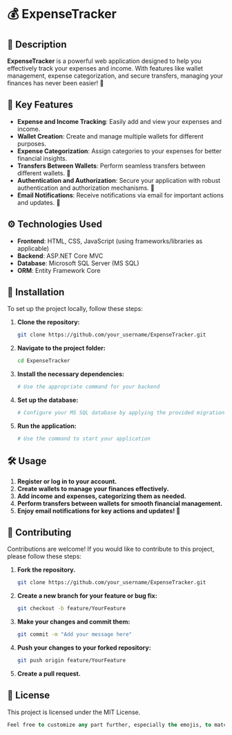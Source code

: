 # 💰 ExpenseTracker

## 📖 Description

**ExpenseTracker** is a powerful web application designed to help you effectively track your expenses and income. With features like wallet management, expense categorization, and secure transfers, managing your finances has never been easier! 🌟

## 🌟 Key Features

- **Expense and Income Tracking**: Easily add and view your expenses and income.
- **Wallet Creation**: Create and manage multiple wallets for different purposes.
- **Expense Categorization**: Assign categories to your expenses for better financial insights.
- **Transfers Between Wallets**: Perform seamless transfers between different wallets. 🔄
- **Authentication and Authorization**: Secure your application with robust authentication and authorization mechanisms. 🔐
- **Email Notifications**: Receive notifications via email for important actions and updates. 📧

## ⚙️ Technologies Used

- **Frontend**: HTML, CSS, JavaScript (using frameworks/libraries as applicable)
- **Backend**: ASP.NET Core MVC
- **Database**: Microsoft SQL Server (MS SQL)
- **ORM**: Entity Framework Core

## 🚀 Installation

To set up the project locally, follow these steps:

1. **Clone the repository:**
   ```bash
   git clone https://github.com/your_username/ExpenseTracker.git
2. **Navigate to the project folder:**
   ```bash
   cd ExpenseTracker
3. **Install the necessary dependencies:**
   ```bash
   # Use the appropriate command for your backend
4. **Set up the database:**
   ```bash
   # Configure your MS SQL database by applying the provided migrations or running the setup scripts
5. **Run the application:**
   ```bash
   # Use the command to start your application
## 🛠️ Usage

1. **Register or log in to your account.**
2. **Create wallets to manage your finances effectively.**
3. **Add income and expenses, categorizing them as needed.**
4. **Perform transfers between wallets for smooth financial management.**
5. **Enjoy email notifications for key actions and updates! 🎉**

## 🤝 Contributing

Contributions are welcome! If you would like to contribute to this project, please follow these steps:
1. **Fork the repository.**
   ```bash
   git clone https://github.com/your_username/ExpenseTracker.git
2. **Create a new branch for your feature or bug fix:**
   ```bash
   git checkout -b feature/YourFeature
3. **Make your changes and commit them:**
   ```bash
   git commit -m "Add your message here"
4. **Push your changes to your forked repository:**
   ```bash
   git push origin feature/YourFeature
4. **Create a pull request.**

## 📝 License
This project is licensed under the MIT License.
  ```sql
  Feel free to customize any part further, especially the emojis, to match your style and preferences!
